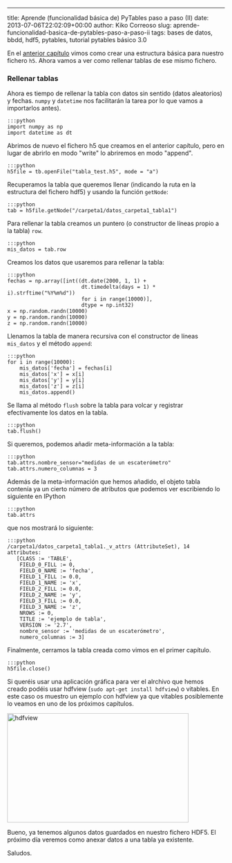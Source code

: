 ---
title: Aprende (funcionalidad básica de) PyTables paso a paso (II)
date: 2013-07-06T22:02:09+00:00
author: Kiko Correoso
slug: aprende-funcionalidad-basica-de-pytables-paso-a-paso-ii
tags: bases de datos, bbdd, hdf5, pytables, tutorial pytables básico 3.0

En el [anterior capítulo](http://pybonacci.org/2013/07/04/aprende-funcionalidad-basica-de-pytables-paso-a-paso-i/) vimos como crear una estructura básica para nuestro fichero `h5`. Ahora vamos a ver como rellenar tablas de ese mismo fichero.

### Rellenar tablas

Ahora es tiempo de rellenar la tabla con datos sin sentido (datos aleatorios) y fechas. `numpy` y `datetime` nos facilitarán la tarea por lo que vamos a importarlos antes).

    :::python
    import numpy as np
    import datetime as dt

Abrimos de nuevo el fichero h5 que creamos en el anterior capítulo, pero en lugar de abrirlo en modo "write" lo abriremos en modo "append".

    :::python
    h5file = tb.openFile("tabla_test.h5", mode = "a")

Recuperamos la tabla que queremos llenar (indicando la ruta en la estructura del fichero hdf5) y usando la función `getNode`:

    :::python
    tab = h5file.getNode("/carpeta1/datos_carpeta1_tabla1")

Para rellenar la tabla creamos un puntero (o constructor de líneas propio a la tabla) `row`.

    :::python
    mis_datos = tab.row

Creamos los datos que usaremos para rellenar la tabla:

    :::python
    fechas = np.array([int((dt.date(2000, 1, 1) +
                            dt.timedelta(days = 1) * i).strftime("%Y%m%d"))
                            for i in range(10000)],
                            dtype = np.int32)
    x = np.random.randn(10000)
    y = np.random.randn(10000)
    z = np.random.randn(10000)

Llenamos la tabla de manera recursiva con el constructor de líneas `mis_datos` y el método `append`:

    :::python
    for i in range(10000):
        mis_datos['fecha'] = fechas[i]
        mis_datos['x'] = x[i]
        mis_datos['y'] = y[i]
        mis_datos['z'] = z[i]
        mis_datos.append()

Se llama al método `flush` sobre la tabla para volcar y registrar efectivamente los datos en la tabla.

    :::python
    tab.flush()

Si queremos, podemos añadir meta-información a la tabla:

    :::python
    tab.attrs.nombre_sensor="medidas de un escaterómetro"
    tab.attrs.numero_columnas = 3

Además de la meta-información que hemos añadido, el objeto tabla contenía ya un cierto número de atributos que podemos ver escribiendo lo siguiente en IPython

    :::python
    tab.attrs

que nos mostrará lo siguiente:

    :::python
    /carpeta1/datos_carpeta1_tabla1._v_attrs (AttributeSet), 14 attributes:
       [CLASS := 'TABLE',
        FIELD_0_FILL := 0,
        FIELD_0_NAME := 'fecha',
        FIELD_1_FILL := 0.0,
        FIELD_1_NAME := 'x',
        FIELD_2_FILL := 0.0,
        FIELD_2_NAME := 'y',
        FIELD_3_FILL := 0.0,
        FIELD_3_NAME := 'z',
        NROWS := 0,
        TITLE := 'ejemplo de tabla',
        VERSION := '2.7',
        nombre_sensor := 'medidas de un escaterómetro',
        numero_columnas := 3]

Finalmente, cerramos la tabla creada como vimos en el primer capítulo.

    :::python
    h5file.close()

Si queréis usar una aplicación gráfica para ver el alrchivo que hemos creado podéis usar hdfview (`sudo apt-get install hdfview`) o vitables. En este caso os muestro un ejemplo con hdfview ya que vitables posiblemente lo veamos en uno de los próximos capítulos.

<img class=" wp-image-1705" alt="hdfview" src="http://new.pybonacci.org/images/2013/07/hdfview1.png?w=700" width="420" height="253" srcset="https://pybonacci.org/wp-content/uploads/2013/07/hdfview1.png 1680w, https://pybonacci.org/wp-content/uploads/2013/07/hdfview1-300x180.png 300w, https://pybonacci.org/wp-content/uploads/2013/07/hdfview1-1024x617.png 1024w, https://pybonacci.org/wp-content/uploads/2013/07/hdfview1-1200x723.png 1200w" sizes="(max-width: 420px) 100vw, 420px" />

Bueno, ya tenemos algunos datos guardados en nuestro fichero HDF5. El próximo día veremos como anexar datos a una tabla ya existente.

Saludos.
